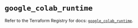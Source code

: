# `google_colab_runtime`

Refer to the Terraform Registry for docs: [`google_colab_runtime`](https://registry.terraform.io/providers/hashicorp/google/6.37.0/docs/resources/colab_runtime).
